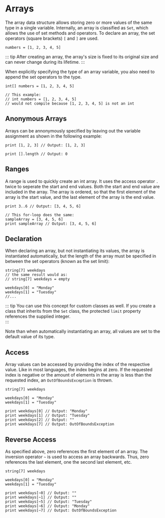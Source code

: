 # Arrays

The array data structure allows storing zero or more values of the same type in a single variable. Internally, an array is classified as `Set`, which allows the use of set methods and operators. To declare an array, the set operators (square brackets) `[` and `]` are used.

```gno
numbers = [1, 2, 3, 4, 5]
```

::: tip
After creating an array, the array's size is fixed to its original size and can never change during its lifetime.
:::

When explicitly specifying the type of an array variable, you also need to append the set operators to the type.

```gno
int[] numbers = [1, 2, 3, 4, 5]

// This example:
// int numbers = [1, 2, 3, 4, 5]
// would not compile because [1, 2, 3, 4, 5] is not an int
```

## Anonymous Arrays

Arrays can be annonymously specified by leaving out the variable assignment as shown in the following example:

```gno
print [1, 2, 3] // Output: [1, 2, 3]

print [].length // Output: 0
```

## Ranges

A range is used to quickly create an int array. It uses the access operator `.` twice to seperate the start and end values. Both the start and end value are included in the array. The array is ordered, so that the first element of the array is the start value, and the last element of the array is the end value.

```gno
print 3..6 // Output: [3, 4, 5, 6]

// This for-loop does the same:
sampleArray = [3, 4, 5, 6]
print sampleArray // Output: [3, 4, 5, 6]
```

## Declaration

When declaring an array, but not instantiating its values, the array is instantiated automatically, but the length of the array must be specified in between the set operators (known as the set limit):

```gno
string[7] weekdays
// the same result would as:
// string[7] weekdays = empty

weekdays[0] = "Monday"
weekdays[1] = "Tuesday"
//...
```

::: tip
You can use this concept for custom classes as well. If you create a class that inherits from the `Set` class, the protected `limit` property references the supplied integer.  
:::

Note than when automatically instantiating an array, all values are set to the default value of its type.

## Access

Array values can be accessed by providing the index of the respective value. Like in most languages, the index begins at zero. If the requested index is negative or the amount of elements in the array is less than the requested index, an `OutOfBoundsException` is thrown.

```gno
string[7] weekdays

weekdays[0] = "Monday"
weekdays[1] = "Tuesday"

print weekdays[0] // Output: "Monday"
print weekdays[1] // Output: "Tuesday"
print weekdays[2] // Output: ""
print weekdays[7] // Output: OutOfBoundsException
```

## Reverse Access

As specified above, zero references the first element of an array. The inversion operator `~` is used to access an array backwards. Thus, zero references the last element, one the second last element, etc.

```gno
string[7] weekdays

weekdays[0] = "Monday"
weekdays[1] = "Tuesday"

print weekdays[~0] // Output: ""
print weekdays[~1] // Output: ""
print weekdays[~5] // Output: "Tuesday"
print weekdays[~6] // Output: "Monday"
print weekdays[~7] // Output: OutOfBoundsException
```
